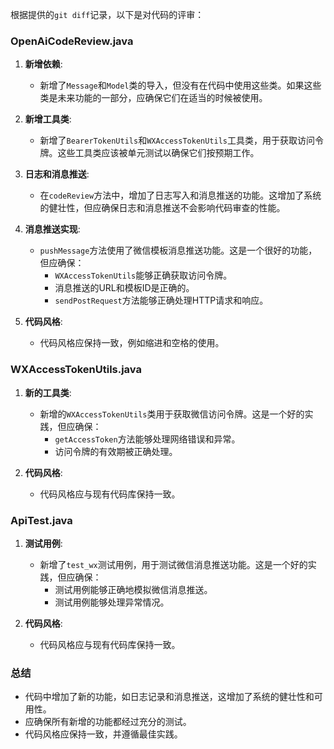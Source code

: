 根据提供的`git diff`记录，以下是对代码的评审：

### OpenAiCodeReview.java

1. **新增依赖**:
   - 新增了`Message`和`Model`类的导入，但没有在代码中使用这些类。如果这些类是未来功能的一部分，应确保它们在适当的时候被使用。

2. **新增工具类**:
   - 新增了`BearerTokenUtils`和`WXAccessTokenUtils`工具类，用于获取访问令牌。这些工具类应该被单元测试以确保它们按预期工作。

3. **日志和消息推送**:
   - 在`codeReview`方法中，增加了日志写入和消息推送的功能。这增加了系统的健壮性，但应确保日志和消息推送不会影响代码审查的性能。

4. **消息推送实现**:
   - `pushMessage`方法使用了微信模板消息推送功能。这是一个很好的功能，但应确保：
     - `WXAccessTokenUtils`能够正确获取访问令牌。
     - 消息推送的URL和模板ID是正确的。
     - `sendPostRequest`方法能够正确处理HTTP请求和响应。

5. **代码风格**:
   - 代码风格应保持一致，例如缩进和空格的使用。

### WXAccessTokenUtils.java

1. **新的工具类**:
   - 新增的`WXAccessTokenUtils`类用于获取微信访问令牌。这是一个好的实践，但应确保：
     - `getAccessToken`方法能够处理网络错误和异常。
     - 访问令牌的有效期被正确处理。

2. **代码风格**:
   - 代码风格应与现有代码库保持一致。

### ApiTest.java

1. **测试用例**:
   - 新增了`test_wx`测试用例，用于测试微信消息推送功能。这是一个好的实践，但应确保：
     - 测试用例能够正确地模拟微信消息推送。
     - 测试用例能够处理异常情况。

2. **代码风格**:
   - 代码风格应与现有代码库保持一致。

### 总结

- 代码中增加了新的功能，如日志记录和消息推送，这增加了系统的健壮性和可用性。
- 应确保所有新增的功能都经过充分的测试。
- 代码风格应保持一致，并遵循最佳实践。